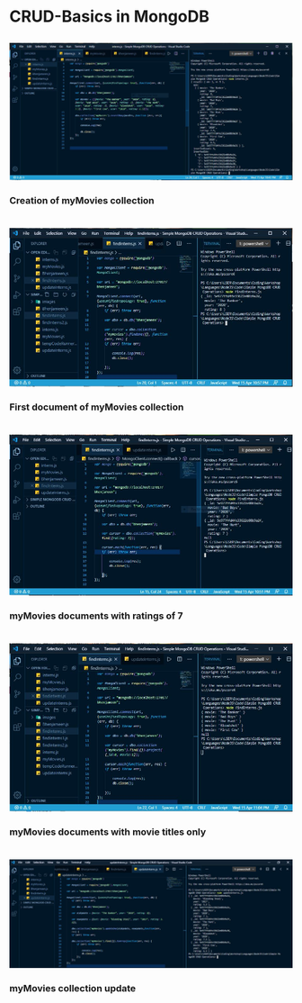 # CRUD-Basics in MongoDB 
##
##
##
![Creation of myMovies collection](images/interns_(myMovies_collection_creation).JPG)
### Creation of myMovies collection
#
![First document of myMovies collection](images/findInterns_(myMovies_collection_of_first_document).JPG)
### First document of myMovies collection
#
![myMovies documents with ratings of 7](images/findInterns_(myMovies_collection_with_ratings_of_7).JPG)
### myMovies documents with ratings of 7
#
![myMovies documents with movie titles only](images/findInterns(myMovies_collection_of_movie_titles_only).JPG)
### myMovies documents with movie titles only
#
![myMovies collection update](images/updateInterns_(update_of_movie_document).JPG)
### myMovies collection update
#
